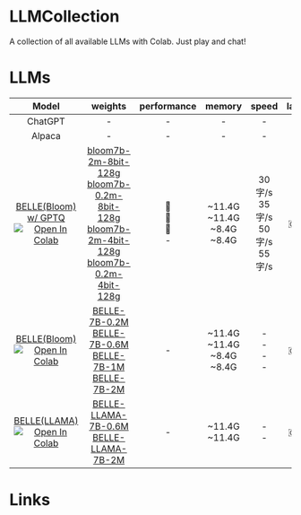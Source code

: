 # LLMCollection
A collection of all available LLMs with Colab. Just play and chat!

# LLMs
|Model|weights|performance|memory|speed|lang|
|:-:|:-:|:-:|:-:|:-:|:-:|
|ChatGPT|-|-|-|-|-|
|Alpaca|-|-|-|-|-|
|[BELLE(Bloom) w/ GPTQ](https://github.com/LianjiaTech/BELLE)<br>[![Open In Colab](https://colab.research.google.com/assets/colab-badge.svg)](https://colab.research.google.com/drive/11T3VoOeRtDFejwRsXWJzKpzdTEHzWO-d?usp=sharing)|[bloom7b-2m-8bit-128g](https://huggingface.co/BelleGroup/BELLE-7B-gptq)<br>[bloom7b-0.2m-8bit-128g](https://huggingface.co/BelleGroup/BELLE-7B-gptq)<br>[bloom7b-2m-4bit-128g](https://huggingface.co/BelleGroup/BELLE-7B-gptq)<br>[bloom7b-0.2m-4bit-128g](https://huggingface.co/BelleGroup/BELLE-7B-gptq)|:1st_place_medal:<br>:2nd_place_medal:<br>:3rd_place_medal:<br>-|~11.4G<br>~11.4G<br>~8.4G<br>~8.4G|30字/s<br>35字/s<br>50字/s<br>55字/s|:cn:|
|[BELLE(Bloom)](https://github.com/LianjiaTech/BELLE)<br>[![Open In Colab](https://colab.research.google.com/assets/colab-badge.svg)](https://colab.research.google.com/drive/11T3VoOeRtDFejwRsXWJzKpzdTEHzWO-d?usp=sharing)|[BELLE-7B-0.2M](https://huggingface.co/BelleGroup/BELLE-7B-0.2M)<br>[BELLE-7B-0.6M](https://huggingface.co/BelleGroup/BELLE-7B-0.6M)<br>[BELLE-7B-1M](https://huggingface.co/BelleGroup/BELLE-7B-1M)<br>[BELLE-7B-2M](https://huggingface.co/BelleGroup/BELLE-7B-2M)|-|~11.4G<br>~11.4G<br>~8.4G<br>~8.4G|-<br>-<br>-<br>-|:cn:|
|[BELLE(LLAMA)](https://github.com/LianjiaTech/BELLE)<br>[![Open In Colab](https://colab.research.google.com/assets/colab-badge.svg)](https://colab.research.google.com/drive/11T3VoOeRtDFejwRsXWJzKpzdTEHzWO-d?usp=sharing)|[BELLE-LLAMA-7B-0.6M](https://huggingface.co/BelleGroup/LLAMA-7B-0.6M)<br>[BELLE-LLAMA-7B-2M](https://huggingface.co/BelleGroup/BELLE-LLAMA-7B-2M)|-|~11.4G<br>~11.4G|-<br>-|:cn:|

# Links

